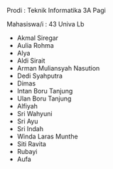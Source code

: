 Prodi : Teknik Informatika 3A Pagi 

Mahasiswa/i : 43
Univa Lb 
- Akmal Siregar
- Aulia Rohma
- Alya
- Aldi Sirait
- Arman Muliansyah Nasution
- Dedi Syahputra
- Dimas
- Intan Boru Tanjung
- Ulan Boru Tanjung
- Alfiyah
- Sri Wahyuni
- Sri Ayu
- Sri Indah
- Winda Laras Munthe
- Siti Ravita
- Rubayi
- Aufa 
